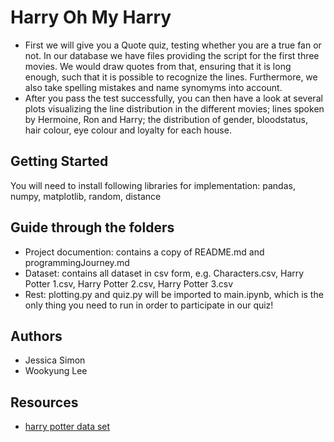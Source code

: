 # Harry Oh My Harry

- First we will give you a Quote quiz, testing whether you are a true fan or not. In our database we have files providing the script for the first three movies. We would draw quotes from that, ensuring that it is long enough, such that it is possible to recognize the lines. Furthermore, we also take spelling mistakes and name synomyms into account. 
- After you pass the test successfully, you can then have a look at several plots visualizing the line distribution in the different movies; lines spoken by Hermoine, Ron and Harry;  the distribution of gender, bloodstatus, hair colour, eye colour and loyalty for each house.

## Getting Started

You will need to install following libraries for implementation: pandas, numpy, matplotlib, random, distance

## Guide through the folders
- Project documention: contains a copy of README.md and programmingJourney.md
- Dataset: contains all dataset in csv form, e.g. Characters.csv, Harry Potter 1.csv, Harry Potter 2.csv, Harry Potter 3.csv
- Rest: plotting.py and quiz.py will be imported to main.ipynb, which is the only thing you need to run in order to participate in our quiz!

## Authors

- Jessica Simon
- Wookyung Lee

## Resources

* [harry potter data set](https://www.kaggle.com/datasets/gulsahdemiryurek/harry-potter-dataset)
